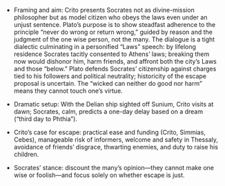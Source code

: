 - Framing and aim: Crito presents Socrates not as divine-mission philosopher but as model citizen who obeys the laws even under an unjust sentence. Plato’s purpose is to show steadfast adherence to the principle “never do wrong or return wrong,” guided by reason and the judgment of the one wise person, not the many. The dialogue is a tight dialectic culminating in a personified “Laws” speech: by lifelong residence Socrates tacitly consented to Athens’ laws; breaking them now would dishonor him, harm friends, and affront both the city’s Laws and those “below.” Plato defends Socrates’ citizenship against charges tied to his followers and political neutrality; historicity of the escape proposal is uncertain. The “wicked can neither do good nor harm” means they cannot touch one’s virtue.

- Dramatic setup: With the Delian ship sighted off Sunium, Crito visits at dawn; Socrates, calm, predicts a one-day delay based on a dream (“third day to Phthia”).

- Crito’s case for escape: practical ease and funding (Crito, Simmias, Cebes), manageable risk of informers, welcome and safety in Thessaly, avoidance of friends’ disgrace, thwarting enemies, and duty to raise his children.

- Socrates’ stance: discount the many’s opinion—they cannot make one wise or foolish—and focus solely on whether escape is just.